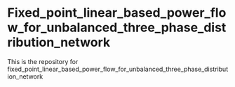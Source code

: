 # Fixed_point_linear_based_power_flow_for_unbalanced_three_phase_distribution_network
This is the repository for fixed_point_linear_based_power_flow_for_unbalanced_three_phase_distribution_network
